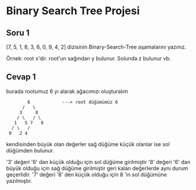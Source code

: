 <h1>Binary Search Tree Projesi</h1>

<h2>Soru 1</h2>

[7, 5, 1, 8, 3, 6, 0, 9, 4, 2] dizisinin Binary-Search-Tree aşamalarını yazınız.

Örnek: root x'dir. root'un sağından y bulunur. Solunda z bulunur vb.

<h2>Cevap 1</h2>

burada rootumuz 6 yı alarak ağacımızı oluşturalım

            6            ---> root düğümümüz 6
          /   \
         3     8          
        / \   / \
       1   5 7   9
      / \   /
     0   2 4

kendisinden büyük olan değerler sağ düğüme küçük olanlar ise sol düğümden bulunur.

'3' değeri '6' dan küçük olduğu için sol düğüme girilmiştir
'8' değeri '6' dan büyük olduğu için sağ düğüme girilmiştir
geri kalan değerlerde aynı durum geçerlidir. '7' değeri '8' den küçük olduğu için 8 'in sol düğümüne yazılmıştır.